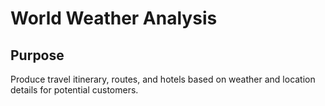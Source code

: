 # World Weather Analysis

## Purpose
Produce travel itinerary, routes, and hotels based on weather and location details for potential customers.
